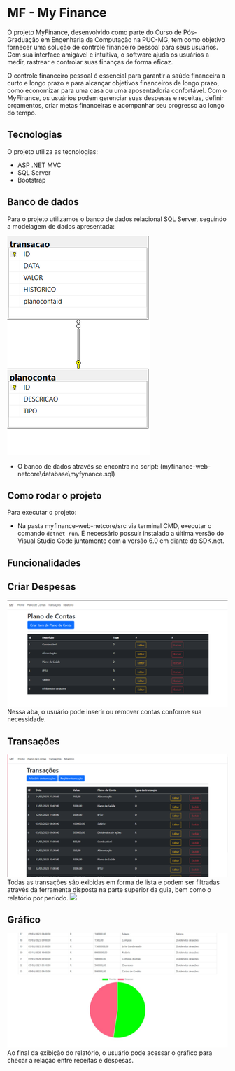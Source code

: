 # MF - My Finance

O projeto MyFinance, desenvolvido como parte do Curso de Pós-Graduação em Engenharia da Computação na PUC-MG, tem como objetivo fornecer uma solução de controle financeiro pessoal para seus usuários. Com sua interface amigável e intuitiva, o software ajuda os usuários a medir, rastrear e controlar suas finanças de forma eficaz.

O controle financeiro pessoal é essencial para garantir a saúde financeira a curto e longo prazo e para alcançar objetivos financeiros de longo prazo, como economizar para uma casa ou uma aposentadoria confortável. Com o MyFinance, os usuários podem gerenciar suas despesas e receitas, definir orçamentos, criar metas financeiras e acompanhar seu progresso ao longo do tempo.

## Tecnologias

O projeto utiliza as tecnologias:

- ASP .NET MVC
- SQL Server
- Bootstrap

## Banco de dados

Para o projeto utilizamos o banco de dados relacional SQL Server, seguindo a modelagem de dados apresentada:

<img src="docs/DER.png">

- O banco de dados através se encontra no script: (myfinance-web-netcore\database\myfynance.sql)


## Como rodar o projeto

Para executar o projeto: 
- Na pasta myfinance-web-netcore/src via terminal CMD, executar o comando `dotnet run`.
É necessário possuir instalado a última versão do Visual Studio Code juntamente com a versão 6.0 em diante do SDK.net.

## Funcionalidades

## Criar Despesas
<img src="docs/planodecontas.png">
Nessa aba, o usuário pode inserir ou remover contas conforme sua necessidade.

## Transações
<img src="docs/transacoes.png">
Todas as transações são exibidas em forma de lista e podem ser filtradas através da ferramenta disposta na parte superior da guia, bem como o relatório por período.
<img src="docs/telas/relatorioporperiodo.png">

## Gráfico
<img src="docs/graficopizza.png">
Ao final da exibição do relatório, o usuário pode acessar o gráfico para checar a relação entre receitas e despesas.
